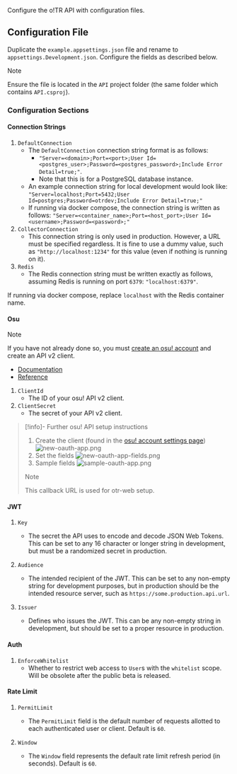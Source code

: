Configure the o!TR API with configuration files.

## Configuration File

Duplicate the `example.appsettings.json` file and rename to `appsettings.Development.json`. Configure the fields as described below.

> [!note]
> Ensure the file is located in the `API` project folder (the same folder which contains `API.csproj`).

### Configuration Sections

#### Connection Strings

1. `DefaultConnection`
   - The `DefaultConnection` connection string format is as follows:
     - `"Server=<domain>;Port=<port>;User Id=<postgres_user>;Password=<postgres_password>;Include Error Detail=true;"`.
     - Note that this is for a PostgreSQL database instance.
   - An example connection string for local development would look like:
     `"Server=localhost;Port=5432;User Id=postgres;Password=otrdev;Include Error Detail=true;"`
   - If running via docker compose, the connection string is written as follows:
     `"Server=<container_name>;Port=<host_port>;User Id=<username>;Password=<password>;"`
2. `CollectorConnection`
   - This connection string is only used in production. However, a URL must be specified regardless. It is fine to use a dummy value, such as `"http://localhost:1234"` for this value (even if nothing is running on it).
3. `Redis`
   - The Redis connection string must be written exactly as follows, assuming Redis is running on port `6379`: `"localhost:6379"`.

If running via docker compose, replace `localhost` with the Redis container name.

#### Osu

> [!note]
> If you have not already done so, you must [create an osu! account](https://osu.ppy.sh/wiki/en/Registration) and create an API v2 client.
>
> - [Documentation](https://osu.ppy.sh/wiki/en/osu%21api)
> - [Reference](https://osu.ppy.sh/docs/index.html)

1. `ClientId`
   - The ID of your osu! API v2 client.
2. `ClientSecret`
   - The secret of your API v2 client.

> [!info]- Further osu! API setup instructions
>
> 1. Create the client (found in the [osu! account settings page](https://osu.ppy.sh/home/account/edit)) ![new-oauth-app.png](new-oauth-app.png)
> 2. Set the fields ![new-oauth-app-fields.png](new-oauth-app-fields.png)
> 3. Sample fields
>    ![sample-oauth-app.png](sample-oauth-app.png)
>
> > [!note]
> > This callback URL is used for otr-web setup.

#### JWT

1. `Key`

   - The secret the API uses to encode and decode JSON Web Tokens. This can be set to any 16 character or longer string in development, but must be a randomized secret in production.

2. `Audience`

   - The intended recipient of the JWT. This can be set to any non-empty string for development purposes, but in production should be the intended resource server, such as `https://some.production.api.url`.

3. `Issuer`
   - Defines who issues the JWT. This can be any non-empty string in development, but should be set to a proper resource in production.

#### Auth

1. `EnforceWhitelist`
   - Whether to restrict web access to `User`s with the `whitelist` scope. Will be obsolete after the public beta is released.

#### Rate Limit

1. `PermitLimit`

   - The `PermitLimit` field is the default number of requests allotted to each authenticated user or client. Default is `60`.

2. `Window`
   - The `Window` field represents the default rate limit refresh period (in seconds). Default is `60`.

